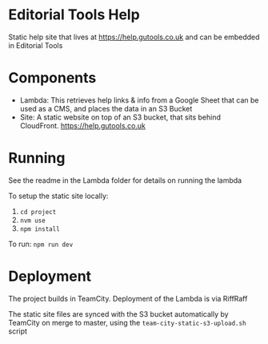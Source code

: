 # Editorial Tools Help

Static help site that lives at https://help.gutools.co.uk and can be embedded in Editorial Tools

# Components

- Lambda: This retrieves help links & info from a Google Sheet that can be used as a CMS, and places the data in an S3 Bucket
- Site: A static website on top of an S3 bucket, that sits behind CloudFront. https://help.gutools.co.uk

# Running

See the readme in the Lambda folder for details on running the lambda

To setup the static site locally:
1. `cd project`
2. `nvm use`
3. `npm install`

To run:
`npm run dev`

# Deployment

The project builds in TeamCity. Deployment of the Lambda is via RiffRaff

The static site files are synced with the S3 bucket automatically by TeamCity on merge to master, using the `team-city-static-s3-upload.sh` script

